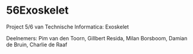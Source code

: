 # 56Exoskelet
Project 5/6 van Technische Informatica: Exoskelet

Deelnemers:
  Pim van den Toorn,
  Gillbert Resida,
  Milan Borsboom,
  Damian de Bruin,
  Charlie de Raaf
